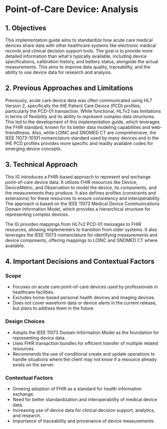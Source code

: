 # Point-of-Care Device: Analysis

## 1. Objectives 
This implementation guide aims to standardize how acute care medical devices share data with other healthcare systems like electronic medical records and clinical decision support tools. The goal is to provide more detailed information than what's typically available, including device specifications, calibration history, and battery status, alongside the actual measurements. This aims to improve data quality, traceability, and the ability to use device data for research and analysis. 

## 2. Previous Approaches and Limitations
Previously, acute care device data was often communicated using HL7 Version 2, specifically the IHE Patient Care Device (PCD) profiles, particularly the PCD-01 transaction. While functional, HL7v2 has limitations in terms of flexibility and its ability to represent complex data structures. This led to the development of this implementation guide, which leverages the FHIR standard, known for its better data modeling capabilities and web-friendliness. Also, while LOINC and SNOMED CT are comprehensive, the IEEE 11073-10101 nomenclature standard used by many devices and in the IHE PCD profiles provides more specific and readily available codes for emerging device concepts.

## 3. Technical Approach
This IG introduces a FHIR-based approach to represent and exchange point-of-care device data. It utilizes FHIR resources like Device, DeviceMetric, and Observation to model the device, its components, and the measurements they produce. It also defines profiles (constraints and extensions) for these resources to ensure consistency and interoperability. The approach is based on the IEEE 11073 Medical Device Communications Domain Information Model, which provides a hierarchical structure for representing complex devices. 

The IG provides mappings from HL7v2 PCD-01 messages to FHIR resources, allowing implementers to transition from older systems. It also leverages the IEEE 11073 nomenclature for identifying measurements and device components, offering mappings to LOINC and SNOMED CT where available.

## 4. Important Decisions and Contextual Factors
### Scope
- Focuses on acute care point-of-care devices used by professionals in healthcare facilities.
- Excludes home-based personal health devices and imaging devices.
- Does not cover waveform data or device alerts in the current release, but plans to address them in the future.
### Design Choices
- Adopts the IEEE 11073 Domain Information Model as the foundation for representing device data.
- Uses FHIR transaction bundles for efficient transfer of multiple related resources.
- Recommends the use of conditional create and update operations to handle situations where the client may not know if a resource already exists on the server.
### Contextual Factors
- Growing adoption of FHIR as a standard for health information exchange.
- Need for better standardization and interoperability of medical device data.
- Increasing use of device data for clinical decision support, analytics, and research.
- Importance of traceability and provenance of device measurements.
